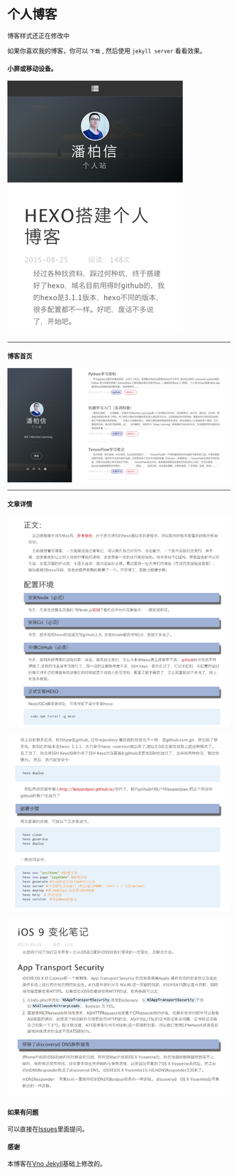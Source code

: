 # 个人博客    

博客样式还正在修改中     

如果你喜欢我的博客，你可以 `下载` , 然后使用 `jekyll server` 看看效果。


#### 小屏或移动设备。
![](/assets/images/img5.png)

***

#### 博客首页   

![](/assets/images/img4.png)   

***  

#### 文章详情   

![](/assets/images/img3.png)


![](/assets/images/img2.png)


![](/assets/images/img1.png)


#### 如果有问题      
可以直接在[Issues](https://github.com/leopardpan/leopardpan.github.io/issues)里面提问。        


#### 感谢   
本博客在[Vno Jekyll](https://github.com/onevcat/vno-jekyll)基础上修改的。  
